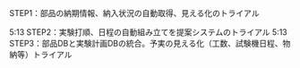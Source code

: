 STEP1：部品の納期情報、納入状況の自動取得、見える化のトライアル





5:13
STEP2：実験打順、日程の自動組み立てを提案システムのトライアル
5:13
STEP3：部品DBと実験計画DBの統合。予実の見える化（工数、試験機日程、物納等）トライアル
